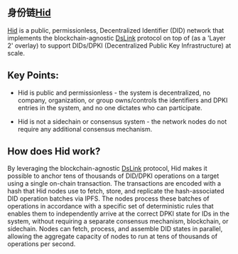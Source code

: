 ## 身份链[Hid](http://www.dslink.net/)

[Hid](http://www.dslink.net/) is a public, permissionless, Decentralized Identifier (DID) network that implements the blockchain-agnostic [DsLink](https://github.com/ecslew/dslink)  protocol on top of  (as a 'Layer 2' overlay) to support DIDs/DPKI (Decentralized Public Key Infrastructure) at scale.

## Key Points:

- Hid is public and permissionless - the system is decentralized, no company, organization, or group owns/controls the identifiers and DPKI entries in the system, and no one dictates who can participate.

- Hid is not a sidechain or consensus system - the network nodes do not require any additional consensus mechanism.

## How does Hid work?

By leveraging the blockchain-agnostic [DsLink](https://github.com/ecslew/dslink) protocol, Hid makes it possible to anchor tens of thousands of DID/DPKI operations on a target using a single on-chain transaction. The transactions are encoded with a hash that Hid nodes use to fetch, store, and replicate the hash-associated DID operation batches via IPFS. The nodes process these batches of operations in accordance with a specific set of deterministic rules that enables them to independently arrive at the correct DPKI state for IDs in the system, without requiring a separate consensus mechanism, blockchain, or sidechain. Nodes can fetch, process, and assemble DID states in parallel, allowing the aggregate capacity of nodes to run at tens of thousands of operations per second.

